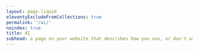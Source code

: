 ```yaml
---
layout: page.liquid
eleventyExcludeFromCollections: true
permalink: '/ai/'
noindex: true
title: AI
subhead: a page on your website that describes how you use, or don't use, AI
---
```


